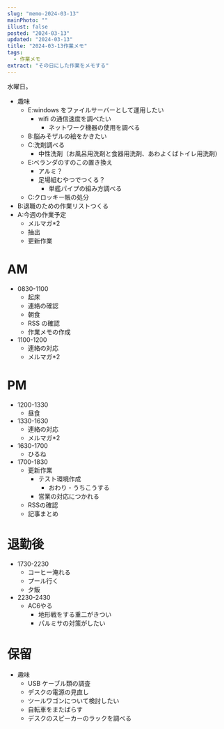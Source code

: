 ```yaml
---
slug: "memo-2024-03-13"
mainPhoto: ""
illust: false
posted: "2024-03-13"
updated: "2024-03-13"
title: "2024-03-13作業メモ"
tags:
  - 作業メモ
extract: "その日にした作業をメモする"
---
```


水曜日。  

- 趣味
  - E:windows をファイルサーバーとして運用したい
    - wifi の通信速度を調べたい
      - ネットワーク機器の使用を調べる
  - B:脳みそザルの絵をかきたい
  - C:洗剤調べる
    - 中性洗剤（お風呂用洗剤と食器用洗剤、あわよくばトイレ用洗剤）
  - E:ベランダのすのこの置き換え
    - アルミ？
    - 足場組むやつでつくる？
      - 単艦パイプの組み方調べる
  - C:クロッキー帳の処分
- B:退職のための作業リストつくる
- A:今週の作業予定
  - メルマガ\*2
  - 抽出
  - 更新作業

# AM

- 0830-1100
  - 起床
  - 連絡の確認
  - 朝食
  - RSS の確認
  - 作業メモの作成
- 1100-1200
  - 連絡の対応
  - メルマガ*2

# PM

- 1200-1330
  - 昼食
- 1330-1630
  - 連絡の対応
  - メルマガ*2
- 1630-1700
  - ひるね
- 1700-1830
  - 更新作業
    - テスト環境作成
      - おわり・うちこうする
    - 営業の対応につかれる
  - RSSの確認
  - 記事まとめ
  

# 退勤後

- 1730-2230
  - コーヒー淹れる
  - プール行く
  - 夕飯
- 2230-2430
  - AC6やる
    - 地形戦をする重二がきつい
    - パルミサの対策がしたい

# 保留

- 趣味
  - USB ケーブル類の調査
  - デスクの電源の見直し
  - ツールワゴンについて検討したい
  - 自転車をまたばらす
  - デスクのスピーカーのラックを調べる

